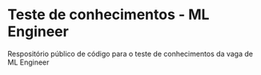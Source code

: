# Teste de conhecimentos - ML Engineer
Respositório público de código para o teste de conhecimentos da vaga de ML Engineer